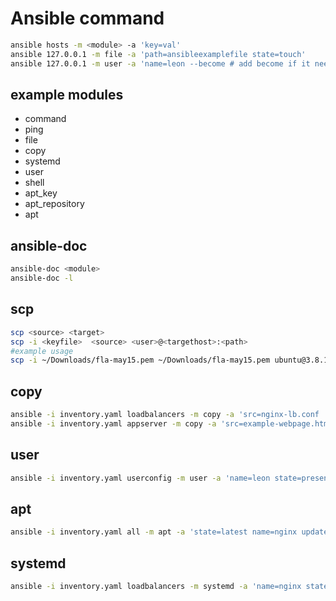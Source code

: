 # Ansible command

```bash
ansible hosts -m <module> -a 'key=val'
ansible 127.0.0.1 -m file -a 'path=ansibleexamplefile state=touch'
ansible 127.0.0.1 -m user -a 'name=leon --become # add become if it needs sudo permissions'
```

## example modules

- command
- ping
- file
- copy
- systemd
- user
- shell
- apt_key
- apt_repository
- apt

## ansible-doc

```bash
ansible-doc <module>
ansible-doc -l
```

## scp

```bash
scp <source> <target>
scp -i <keyfile>  <source> <user>@<targethost>:<path>
#example usage
scp -i ~/Downloads/fla-may15.pem ~/Downloads/fla-may15.pem ubuntu@3.8.182.85:~/
```

## copy

```bash
ansible -i inventory.yaml loadbalancers -m copy -a 'src=nginx-lb.conf  dest=/etc/nginx/nginx.conf' --become
ansible -i inventory.yaml appserver -m copy -a 'src=example-webpage.html  dest=/var/www/html/index.nginx-debian.html' --become
```

## user

```bash
ansible -i inventory.yaml userconfig -m user -a 'name=leon state=present' --become
```

## apt

```bash
ansible -i inventory.yaml all -m apt -a 'state=latest name=nginx update_cache=true' --become
```

## systemd

```bash
ansible -i inventory.yaml loadbalancers -m systemd -a 'name=nginx state=restarted' --become
```